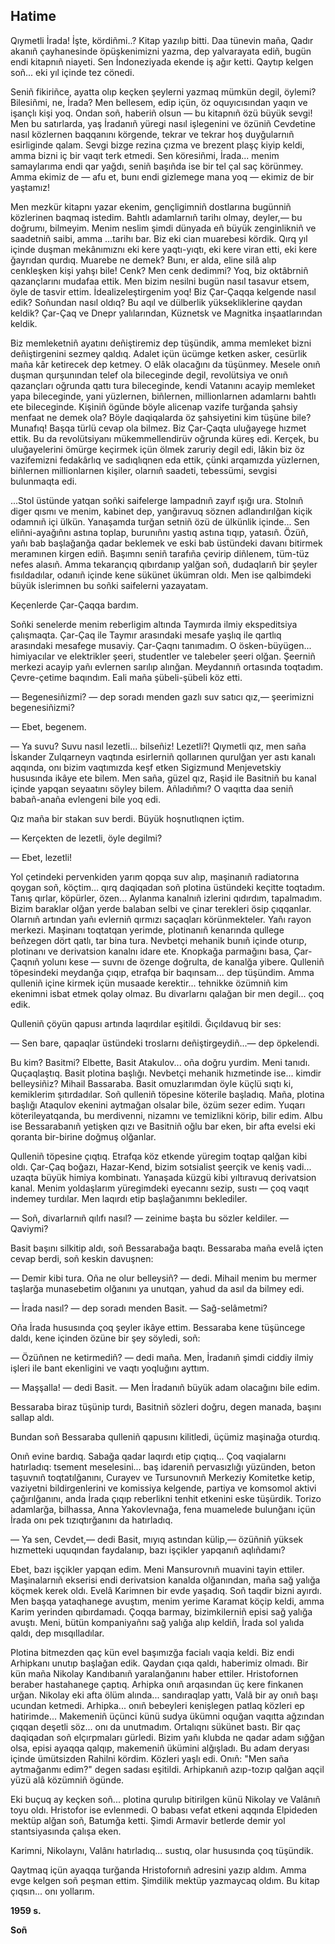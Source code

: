 ## Hati̇me

Qıymetli İrada!
İşte, kördiñmi..?
Kitap yazılıp bitti.
Daa tünevin maña, Qadır akanıñ çayhanesinde öpüşkenimizni yazma, dep yalvarayata ediñ, bugün endi kitapnıñ niayeti.
Sen İndoneziyada ekende iş ağır ketti.
Qaytıp kelgen soñ... eki yıl içinde tez cönedi.

Seniñ fikiriñce, ayatta olıp keçken şeylerni yazmaq mümkün degil, öylemi?
Bilesiñmi, ne, İrada?
Men bellesem, edip içün, öz oquyıcısından yaqın ve işançlı kişi yoq.
Ondan soñ, haberiñ olsun — bu kitapnıñ özü büyük sevgi!
Men bu satırlarda, yaş İradanıñ yüregi nasıl işlegenini ve özüniñ Cevdetine nasıl közlernen baqqanını körgende, tekrar ve tekrar hoş duyğularnıñ esirliginde qalam.
Sevgi bizge rezina çızma ve brezent plaşç kiyip keldi, amma bizni iç bir vaqıt terk etmedi.
Sen köresiñmi, İrada... menim samaylarıma endi qar yağdı, seniñ başıñda ise bir tel çal saç körünmey.
Amma ekimiz de — afu et, bunı endi gizlemege mana yoq — ekimiz de bir yaştamız!

Men mezkür kitapnı yazar ekenim, gençligimniñ dostlarına bugünniñ közlerinen baqmaq istedim.
Bahtlı adamlarnıñ tarihı olmay, deyler,— bu doğrumı, bilmeyim.
Menim neslim şimdi dünyada eñ büyük zenginlikniñ ve saadetniñ saibi, amma ...tarihı bar.
Biz eki cian muarebesi kördik.
Qırq yıl içinde duşman mekânımıznı eki kere yaqtı-yıqtı, eki kere viran etti, eki kere ğayrıdan qurdıq.
Muarebe ne demek?
Bunı, er alda, eline silâ alıp cenkleşken kişi yahşı bile!
Cenk?
Men cenk dedimmi?
Yoq, biz oktâbrniñ qazançlarını mudafaa ettik.
Men bizim nesilni bugün nasıl tasavur etsem, öyle de tasvir ettim.
İdealizeleştirgenim yoq!
Biz Çar-Çaqqa kelgende nasıl edik?
Soñundan nasıl oldıq?
Bu aqıl ve dülberlik yüksekliklerine qaydan keldik?
Çar-Çaq ve Dnepr yalılarından, Küznetsk ve Magnitka inşaatlarından keldik.

Biz memleketniñ ayatını deñiştiremiz dep tüşündik, amma memleket bizni deñiştirgenini sezmey qaldıq.
Adalet içün ücümge ketken asker, cesürlik maña kâr ketirecek dep ketmey.
O elâk olacağını da tüşünmey.
Mesele onıñ duşman qurşunından telef ola bileceginde degil, revolütsiya ve onıñ qazançları oğrunda qattı tura bileceginde, kendi Vatanını acayip memleket yapa bileceginde, yani yüzlernen, biñlernen, millionlarnen adamlarnı bahtlı ete bileceginde.
Kişiniñ ögünde böyle alicenap vazife turğanda şahsiy menfaat ne demek ola?
Böyle daqiqalarda öz şahsiyetini kim tüşüne bile?
Munafıq!
Başqa türlü cevap ola bilmez.
Biz Çar-Çaqta uluğayege hızmet ettik.
Bu da revolütsiyanı mükemmellendirüv oğrunda küreş edi.
Kerçek, bu uluğayelerini ömürge keçirmek içün ölmek zaruriy degil edi, lâkin biz öz vazifemizni fedakârlıq ve sadıqlıqnen eda ettik, çünki arqamızda yüzlernen, biñlernen millionlarnen kişiler, olarnıñ saadeti, tebessümi, sevgisi bulunmaqta edi.

...Stol üstünde yatqan soñki saifelerge lampadnıñ zayıf ışığı ura.
Stolnıñ diger qısmı ve menim, kabinet dep, yanğıravuq söznen adlandırılğan kiçik odamnıñ içi ülkün.
Yanaşamda turğan setniñ özü de ülkünlik içinde...
Sen eliñni-ayağıñnı astına toplap, burunıñnı yastıq astına tıqıp, yatasıñ.
Özüñ, yañı bab başlağanğa qadar beklemek ve eski bab üstündeki davanı bitirmek meramınen kirgen ediñ.
Başımnı seniñ tarafıña çevirip diñlenem, tüm-tüz nefes alasıñ.
Amma tekarançıq qıbırdanıp yalğan soñ, dudaqlarıñ bir şeyler fısıldadılar, odanıñ içinde kene sükünet ükümran oldı.
Men ise qalbimdeki büyük islerimnen bu soñki saifelerni yazayatam.

Keçenlerde Çar-Çaqqa bardım.

Soñki senelerde menim reberligim altında Taymırda ilmiy ekspeditsiya çalışmaqta.
Çar-Çaq ile Taymır arasındaki mesafe yaşlıq ile qartlıq arasındaki mesafege musaviy.
Çar-Çaqnı tanımadım.
O ösken-büyügen... himiyacılar ve elektrikler şeeri, studentler ve talebeler şeeri olğan.
Şeerniñ merkezi acayip yañı evlernen sarılıp alınğan.
Meydannıñ ortasında toqtadım.
Çevre-çetime baqındım.
Eali maña şübeli-şübeli köz etti.

— Begenesiñizmi? — dep soradı menden gazlı suv satıcı qız,— şeerimizni begenesiñizmi?

— Ebet, begenem.

— Ya suvu?
Suvu nasıl lezetli... bilseñiz! 
Lezetli?!
Qıymetli qız, men saña İskander Zulqarneyn vaqtında esirlerniñ qollarınen qurulğan yer astı kanalı aqqında, onı bizim vaqtımızda keşf etken Sigizmund Menjevetskiy hususında ikâye ete bilem.
Men saña, güzel qız, Raşid ile Basitniñ bu kanal içinde yapqan seyaatını söyley bilem.
Añladıñmı?
O vaqıtta daa seniñ babañ-anaña evlengeni bile yoq edi.

Qız maña bir stakan suv berdi.
Büyük hoşnutlıqnen içtim.

— Kerçekten de lezetli, öyle degilmi?

— Ebet, lezetli!

Yol çetindeki pervenkiden yarım qopqa suv alıp, maşinanıñ radiatorına qoygan soñ, köçtim… qırq daqiqadan soñ plotina üstündeki keçitte toqtadım.
Tanış qırlar, köpürler, özen...
Aylanma kanalnıñ izlerini qıdırdım, tapalmadım.
Bizim baraklar olğan yerde balaban selbi ve çinar terekleri ösip çıqqanlar.
Olarnıñ artından yañı evlerniñ qırmızı saçaqları körünmekteler.
Yañı rayon merkezi.
Maşinanı toqtatqan yerimde, plotinanıñ kenarında qullege beñzegen dört qatlı, tar bina tura.
Nevbetçi mehanik bunıñ içinde oturıp, plotinanı ve derivatsion kanalnı idare ete.
Knopkağa parmağını basa, Çar-Çaqnıñ yolunı kese — suvnı de özenge doğrulta, de kanalğa yibere.
Qulleniñ töpesindeki meydanğa çıqıp, etrafqa bir baqınsam... dep tüşündim.
Amma qulleniñ içine kirmek içün musaade kerektir... tehnikke özümniñ kim ekenimni isbat etmek qolay olmaz.
Bu divarlarnı qalağan bir men degil... çoq edik.

Qulleniñ çöyün qapusı artında laqırdılar eşitildi.
Ğıçıldavuq bir ses:

— Sen bare, qapaqlar üstündeki troslarnı deñiştirgeydiñ...— dep öpkelendi.

Bu kim?
Basitmi?
Elbette, Basit Atakulov... oña doğru yurdim.
Meni tanıdı.
Quçaqlaştıq.
Basit plotina başlığı.
Nevbetçi mehanik hızmetinde ise... kimdir belleysiñiz?
Mihail Bassaraba.
Basit omuzlarımdan öyle küçlü sıqtı ki, kemiklerim şıtırdadılar.
Soñ qulleniñ töpesine köterile başladıq.
Maña, plotina başlığı Ataqulov ekenini aytmağan olsalar bile, özüm sezer edim.
Yuqarı köterileyatqanda, bu merdivenni, nizamnı ve temizlikni körip, bilir edim.
Albu ise Bessarabanıñ yetişken qızı ve Basitniñ oğlu bar eken, bir afta evelsi eki qoranta bir-birine doğmuş olğanlar.

Qulleniñ töpesine çıqtıq.
Etrafqa köz etkende yüregim toqtap qalğan kibi oldı.
Çar-Çaq boğazı, Hazar-Kend, bizim sotsialist şeerçik ve keniş vadi... uzaqta büyük himiya kombinatı.
Yanaşada küzgü kibi yıltıravuq derivatsion kanal.
Menim yoldaşlarım yüregimdeki eyecannı sezip, sustı — çoq vaqıt indemey turdılar.
Men laqırdı etip başlağanımnı beklediler.

— Soñ, divarlarnıñ qılıfı nasıl? — zeinime başta bu sözler keldiler. — Qaviymi?

Basit başını silkitip aldı, soñ Bessarabağa baqtı.
Bessaraba maña evelâ içten cevap berdi, soñ keskin davuşnen:

— Demir kibi tura.
Oña ne olur belleysiñ? — dedi.
Mihail menim bu mermer taşlarğa munasebetim olğanını ya unutqan, yahud da asıl da bilmey edi.

— İrada nasıl? — dep soradı menden Basit. — Sağ-selâmetmi?

Oña İrada hususında çoq şeyler ikâye ettim. 
Bessaraba kene tüşüncege daldı, kene içinden özüne bir şey söyledi, soñ:

— Özüñnen ne ketirmediñ? — dedi maña. 
Men, İradanıñ şimdi ciddiy ilmiy işleri ile bant ekenligini ve vaqtı yoqluğını ayttım.

— Maşşalla! — dedi Basit. — Men İradanıñ büyük adam olacağını bile edim.

Bessaraba biraz tüşünip turdı, Basitniñ sözleri doğru, degen manada, başını sallap aldı.

Bundan soñ Bessaraba qulleniñ qapusını kilitledi, üçümiz maşinağa oturdıq.

Onıñ evine bardıq.
Sabağa qadar laqırdı etip çıqtıq...
Çoq vaqialarnı hatırladıq: tsement meselesini... baş idareniñ pervasızlığı yüzünden, beton taşuvnıñ toqtatılğanını, Curayev ve Tursunovnıñ Merkeziy Komitetke ketip, vaziyetni bildirgenlerini ve komissiya kelgende, partiya ve komsomol aktivi çağırılğanını, anda İrada çıqıp reberlikni tenhit etkenini eske tüşürdik.
Torizo adamlarğa, bilhassa, Anna Yakovlevnağa, fena muamelede bulunğanı içün İrada onı pek tızıqtırğanını da hatırladıq.

— Ya sen, Cevdet,— dedi Basit, mıyıq astından külip,— özüñniñ yüksek hızmetteki uquqından faydalanıp, bazı işçikler yapqanıñ aqlıñdamı?

Ebet, bazı işçikler yapqan edim.
Meni Mansurovnıñ muavini tayin ettiler.
Maşinalarnıñ ekserisi endi derivatsion kanalda olğanından, maña sağ yalığa köçmek kerek oldı.
Evelâ Karimnen bir evde yaşadıq.
Soñ taqdir bizni ayırdı.
Men başqa yataqhanege avuştım, menim yerime Karamat köçip keldi, amma Karim yerinden qıbırdamadı.
Çoqqa barmay, bizimkilerniñ episi sağ yalığa avuştı.
Meni, bütün kompaniyañnı sağ yalığa alıp keldiñ, İrada sol yalıda qaldı, dep mısqılladılar.

Plotina bitmezden qaç kün evel başımızğa facialı vaqia keldi.
Biz endi Arhipkanı unutıp başlağan edik.
Qaydan çıqa qaldı, haberimiz olmadı.
Bir kün maña Nikolay Kandıbanıñ yaralanğanını haber ettiler.
Hristofornen beraber hastahanege çaptıq.
Arhipka onıñ arqasından üç kere finkanen urğan.
Nikolay eki afta ölüm alında... sandıraqlap yattı, Valâ bir ay onıñ başı ucundan ketmedi.
Arhipka... onıñ bebeyleri kenişlegen patlaq közleri ep hatirimde...
Makemeniñ üçünci künü sudya ükümni oquğan vaqıtta ağzından çıqqan deşetli söz... onı da unutmadım.
Ortalıqnı sükünet bastı.
Bir qaç daqiqadan soñ elçırpmaları gürledi.
Bizim yañı klubda ne qadar adam sığğan olsa, episi ayaqqa qalqıp, makemeniñ ükümini alğışladı.
Bu adam deryası içinde ümütsizden Rahilni kördim.
Közleri yaşlı edi.
Onıñ: "Men saña aytmağanmı edim?" degen sadası eşitildi.
Arhipkanıñ azıp-tozıp qalğan aqçil yüzü alâ közümniñ ögünde.

Eki buçuq ay keçken soñ... plotina qurulıp bitirilgen künü Nikolay ve Valânıñ toyu oldı.
Hristofor ise evlenmedi.
O babası vefat etkeni aqqında Elpideden mektüp alğan soñ, Batumğa ketti.
Şimdi Armavir betlerde demir yol stantsiyasında çalışa eken.

Karimni, Nikolaynı, Valânı hatırladıq... sustıq, olar hususında çoq tüşündik.

Qaytmaq içün ayaqqa turğanda Hristofornıñ adresini yazıp aldım.
Amma evge kelgen soñ peşman ettim.
Şimdilik mektüp yazmaycaq oldım.
Bu kitap çıqsın... onı yollarım.

__1959 s.__

__Soñ__
